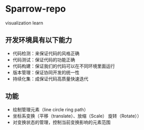# Sparrow-repo
visualization learn

## 开发环境具有以下能力
- 代码检测：来保证代码的风格正确
- 代码测试：保证代码的功能正确
- 代码构建：保证我们的代码可以在不同环境里面运行
- 版本管理：保证协同开发的统一性
- 持续化集：成保证代码高质量快速迭代

## 功能
- 绘制管理元素（line circle ring path）
- 坐标系变换（平移（translate）、放缩（Scale） 旋转（Rotate））
- 对变换状态的管理，控制当前变换影响的元素范围